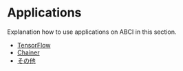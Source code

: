 # Applications

Explanation how to use applications on ABCI in this section.

- [TensorFlow](tensorflow.md)
- [Chainer](chainer.md)
- [その他](others.md)
